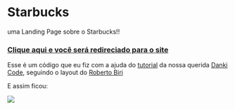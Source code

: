 # Starbucks
 uma Landing Page sobre o Starbucks!!
<h3><a href="https://allan-carlos.github.io/Starbucks/">Clique aqui e você será redireciado para o site<a></h3>

 Esse é um código que eu fiz com a ajuda do <a href="https://youtu.be/ctx2h60FUIY">tutorial<a> da nossa querida <a href="https://www.youtube.com/c/DankiCode">Danki Code<a>, seguindo o layout do <a href="https://github.com/robertobirijnr">Roberto Biri<a>
 
 E assim ficou:
 
 <img src="https://imgur.com/WaRwBQj.png">
